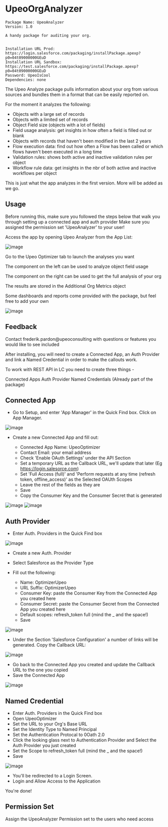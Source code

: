 # UpeoOrgAnalyzer


```
Package Name: UpeoAnalyzer
Version: 1.0

A handy package for auditing your org.


Installation URL Prod: https://login.salesforce.com/packaging/installPackage.apexp?p0=04t09000000GEuD
Installation URL Sandbox: https://test.salesforce.com/packaging/installPackage.apexp?p0=04t09000000GEuD
Password: UpeoIsCool
Dependencies: none
```

The Upeo Analyze package pulls information about your org from
various sources and bundles them in a format that can be easily reported on.

For the moment it analyzes the following:

* Objects with a large set of records
* Objects with a limited set of records
* Object Field size (objects with a lot of fields)
* Field usage analysis: get insights in how often a field is filled out or blank
* Objects with records that haven't been modified in the last 2 years
* Flow execution data: find out how often a Flow has been called or which flows haven't been executed in a long time
* Validation rules: shows both active and inactive validation rules per object
* Workflow rule data: get insights in the nbr of both active and inactive workflows per object

This is just what the app analyzes in the first version. More will be added as we go.

## Usage

Before running this, make sure you followed the steps below that walk you through setting up a connected app and auth provider
Make sure you assigned the permission set 'UpeoAnalyzer' to your user!

Access the app by opening Upeo Analyzer from the App List:

![image](assets/images/analyzer.png)

Go to the Upeo Optimizer tab to launch the analyses you want

The component on the left can be used to analyze object field usage

The component on the right can be used to get the full analysis of your org

The results are stored in the Additional Org Metrics object

Some dashboards and reports come provided with the package, but feel free to add your own


![image](assets/images/upeoanalyzer.PNG)

## Feedback

Contact frederik.pardon@upeoconsulting with questions or features you would like to see included






After installing, you will need to create a Connected App, an Auth Provider and link a Named Credential in order to make the callouts work.

To work with REST API in LC you need to create three things -

Connected Apps
Auth Provider
Named Credentials (Already part of the package)

## Connected App

- Go to Setup, and enter 'App Manager' in the Quick Find box. Click on App Manager.

![image](assets/images/AppManager.PNG)

- Create a new Connected App and fill out:

  * Connected App Name: UpeoOptimizer
  * Contact Email: your email address
  * Check 'Enable OAuth Settings' under the API Section
  * Set a temporary URL as the Callback URL, we'll update that later (Eg https://login.salesorce.com)
  * Set 'Full Access (full)' and 'Perform requests at any time (refresh token, offline_access)' as the Selected OAUth Scopes
  * Leave the rest of the fields as they are
  * Save
  * Copy the Consumer Key and the Consumer Secret that is generated

![image](assets/images/connectedApp.PNG)
![image](assets/images/keyandsecret.PNG)



## Auth Provider

- Enter Auth. Providers in the Quick Find box

![image](assets/images/authProviders.PNG)

- Create a new Auth. Provider
- Select Salesforce as the Provider Type
- Fill out the following:

  * Name: OptimizerUpeo
  * URL Suffix: OptimizerUpeo
  * Consumer Key: paste the Consumer Key from the Connected App you created here
  * Consumer Secret: paste the Consumer Secret from the Connected App you created here
  * Default scopes: refresh_token full (mind the _ and the space!)
  * Save

 ![image](assets/images/authDetails.PNG)

- Under the Section 'Salesforce Configuration' a number of links will be generated. Copy the Callback URL:

![image](assets/images/AuthCallbackURL.PNG)

- Go back to the Connected App you created and update the Callback URL to the one you copied
- Save the Connected App

![image](assets/images/callbackConnectedApp.PNG)


## Named Credential

- Enter Auth. Providers in the Quick Find box
- Open UpeoOptimizer
- Set the URL to your Org's Base URL
- Set the Identity Type to Named Principal
- Set the Authentication Protocal to 0Oath 2.0
- Click the looking glass next to Authentication Provider and Select the Auth Provider you just created
- Set the Scope to refresh_token full (mind the _ and the space!)
- Save

![image](assets/images/namedcred.PNG)

- You'll be redirected to a Login Screen.
- Login and Allow Access to the Application

You're done!

## Permission Set

Assign the UpeoAnalyzer Permission set to the users who need access









